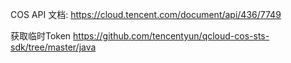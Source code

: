 
COS API 文档:
https://cloud.tencent.com/document/api/436/7749

获取临时Token
https://github.com/tencentyun/qcloud-cos-sts-sdk/tree/master/java